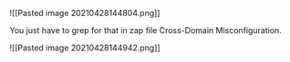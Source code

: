 ![[Pasted image 20210428144804.png]]

You just have to grep for that in zap file Cross-Domain Misconfiguration.

![[Pasted image 20210428144942.png]]